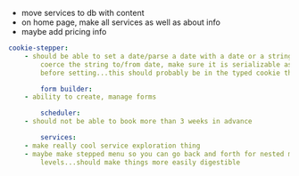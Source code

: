 - move services to db with content
- on home page, make all services as well as about info
- maybe add pricing info

```yml
cookie-stepper:
    - should be able to set a date/parse a date with a date or a string. maybe
        coerce the string to/from date, make sure it is serializable as a date
        before setting...this should probably be in the typed cookie thing

        form builder:
    - ability to create, manage forms

        scheduler:
    - should not be able to book more than 3 weeks in advance

        services:
    - make really cool service exploration thing
    - maybe make stepped menu so you can go back and forth for nested menu
        levels...should make things more easily digestible
```
